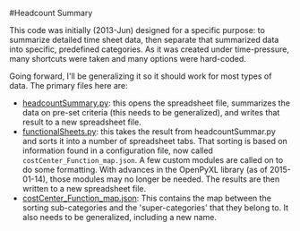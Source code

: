 #Headcount Summary

This code was initially (2013-Jun) designed for a specific purpose: to summarize detailed time sheet data, then separate that summarized data into specific, predefined categories. As it was created under time-pressure, many shortcuts were taken and many options were hard-coded.

Going forward, I'll be generalizing it so it should work for most types of data.  The primary files here are:

-  [headcountSummary.py](headcountSummary.py): this opens the spreadsheet file, summarizes the data on pre-set criteria (this needs to be generalized), and writes that result to a new spreadsheet file.
-  [functionalSheets.py](functionalSheets.py): this takes the result from headcountSummar.py and sorts it into a number of spreadsheet tabs. That sorting is based on information found in a configuration file, now called `costCenter_Function_map.json`. A few custom modules are called on to do some formatting.  With advances in the OpenPyXL library (as of 2015-01-14), those modules may no longer be needed. The results are then written to a new spreadsheet file.
-  [costCenter_Function_map.json](costCenter_Function_map.json): This contains the map between the sorting sub-categories and the 'super-categories' that they belong to. It also needs to be generalized, including a new name.